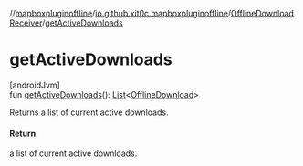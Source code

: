 //[mapboxpluginoffline](../../../index.md)/[io.github.xit0c.mapboxpluginoffline](../index.md)/[OfflineDownloadReceiver](index.md)/[getActiveDownloads](get-active-downloads.md)

# getActiveDownloads

[androidJvm]\
fun [getActiveDownloads](get-active-downloads.md)(): [List](https://kotlinlang.org/api/latest/jvm/stdlib/kotlin.collections/-list/index.html)&lt;[OfflineDownload](../../io.github.xit0c.mapboxpluginoffline.model/-offline-download/index.md)&gt;

Returns a list of current active downloads.

#### Return

a list of current active downloads.
